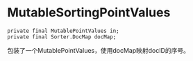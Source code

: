 # MutableSortingPointValues

```
private final MutablePointValues in;
private final Sorter.DocMap docMap;
```

包装了一个MutablePointValues，使用docMap映射docID的序号。
